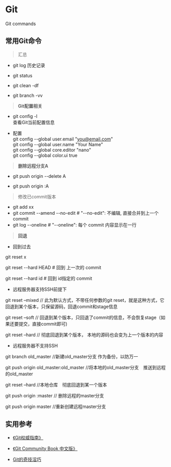 # Git
Git commands


## 常用Git命令

> 汇总   

- git log  历史记录

- git status  

- git clean -df	  

- git branch -vv  


> **Git配置相关**    

- git config -l   
查看Git当前配置信息

- 配置  
git config --global user.email "you@email.com"    
git config --global user.name "Your Name"    
git config --global core.editor "nano"     
git config --global color.ui true    

> **删除远程分支A**    

- git push origin --delete A    

- git push origin :A    


> 修改已commit版本

- git add xx
- git commit --amend --no-edit   # "--no-edit": 不编辑, 直接合并到上一个 commit
- git log --oneline    # "--oneline": 每个 commit 内容显示在一行

> **回退**    


- 回到过去

git reset x

git reset --hard HEAD  # 回到 上一次的 commit

git reset --hard id    # 回到 id指定的 commit

- 远程服务器支持SSH前提下    

git reset –mixed   // 此为默认方式，不带任何参数的git reset，就是这种方式，它回退到某个版本，只保留源码，回退commit和stage信息

git reset –soft    // 回退到某个版本，只回退了commit的信息，不会恢复stage（如果还要提交，直接commit即可)

git reset –hard    // 彻底回退到某个版本， 本地的源码也会变为上一个版本的内容

- 远程服务器不支持SSH    

git branch old_master  //新建old_master分支 作为备份，以防万一

git push origin old_master:old_master //将本地的old_master分支　推送到远程的old_master

git reset –hard //本地仓库　彻底回退到某一个版本

git push origin :master // 删除远程的master分支

git push origin master //重新创建远程master分支


## 实用参考  

- [《Git权威指南》]()

- [《Git Community Book 中文版》](http://gitbook.liuhui998.com/index.html)

- [Git的奇技淫巧](https://github.com/521xueweihan/git-tips)





